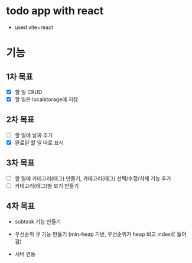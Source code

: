 # todo app with react
- used vite+react

# 기능
## 1차 목표

- [x] 할 일 CRUD
- [x] 할 일은 localstorage에 저장

## 2차 목표

- [ ] 할 일에 날짜 추가
- [x] 완료된 할 일 따로 표시

## 3차 목표

- [ ] 할 일에 카테고리(태그) 만들기, 카테고리(태그) 선택/수정/삭제 기능 추가
- [ ] 카테고리(태그)별 보기 만들기

## 4차 목표

- subtask 기능 만들기

- 우선순위 큐 기능 만들기 (min-heap 기반, 우선순위가 heap 비교 index로 들어감)
- 서버 연동
